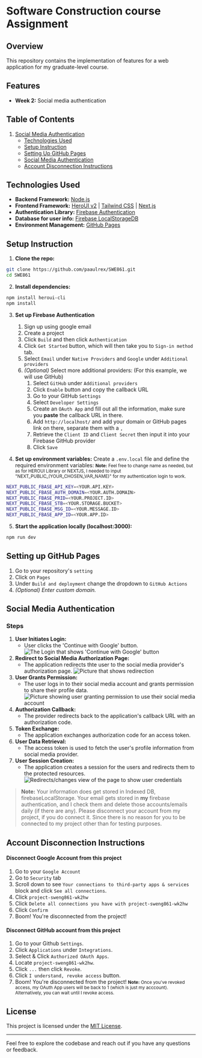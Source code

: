 # Software Construction course Assignment

## Overview

This repository contains the implementation of features for a web application for my graduate-level course.

## Features
<!-- - **Week 1:** Cloud Image Upload -->
- **Week 2:** Social media authentication

## Table of Contents
<!-- 1. [Cloud Image Upload](#cloud-image-upload) -->
1. [Social Media Authentication](#social-media-authentication)
    - [Technologies Used](#technologies-used)
    - [Setup Instruction](#setup-instruction)
    - [Setting Up GitHub Pages](#setting-up-github-pages)
    - [Social Media Authentication](#social-media-authentication)
    - [Account Disconnection Instructions](#account-disconnection-instructions)


## Technologies Used
- **Backend Framework:** [Node.js](https://nodejs.org)
- **Frontend Framework:** [HeroUI v2](https://heroui.com) | [Tailwind CSS](https://tailwindcss.com/) | [Next.js](https://nextjs.org/docs/getting-started)
- **Authentication Library:** [Firebase Authentication](https://firebase.google.com/)
- **Database for user info:** [Firebase LocalStorageDB](https://firebase.google.com/)
- **Environment Management:** [GitHub Pages](https://github.com)

## Setup Instruction
1. **Clone the repo:**
  ```bash
  git clone https://github.com/paaulrex/SWE861.git
  cd SWE861
  ```
2. **Install dependencies:**
  ```bash
  npm install heroui-cli
  npm install
  ```
3. **Set up Firebase Authentication**
    1. Sign up using google email
    2. Create a project
    3. Click `Build` and then click `Authentication`
    4. Click `Get Started` button, which will then take you to `Sign-in method` tab.
    5. Select `Email` under `Native Providers` and `Google` under `Additional providers`
    6. *(Optional)* Select more additional providers: (For this example, we will use GitHub)
        1. Select `GitHub` under `Additional providers`
        2. Click `Enable` button and copy the callback URL
        3. Go to your GitHub `Settings`
        4. Select `Developer Settings`
        5. Create an `OAuth App` and fill out all the information, make sure you **paste** the callback URL in there.
        6. Add `http://localhost/` and add your domain or GitHub pages link on there, separate them with a `,`
        7. Retrieve the `Client ID` and `Client Secret` then input it into your Firebase GitHub provider
        8. Click `Save`

4. **Set up environment variables:**
  Create a `.env.local` file and define the required environment variables:
  <small>**Note:** Feel free to change name as needed, but as for HEROUI Library or NEXTJS, I needed to input "NEXT_PUBLIC_(YOUR_CHOSEN_VAR_NAME)" for my authentication login to work.</small>
  ```bash
  NEXT_PUBLIC_FBASE_API_KEY=<YOUR.API.KEY>
  NEXT_PUBLIC_FBASE_AUTH_DOMAIN=<YOUR.AUTH.DOMAIN>
  NEXT_PUBLIC_FBASE_PRID=<YOUR.PROJECT.ID>
  NEXT_PUBLIC_FBASE_STB=<YOUR.STORAGE.BUCKET>
  NEXT_PUBLIC_FBASE_MSG_ID=<YOUR.MESSAGE.ID>
  NEXT_PUBLIC_FBASE_APP_ID=<YOUR.APP.ID>
  ```
5. **Start the application locally (localhost:3000):**
  ```bash
  npm run dev
  ```

## Setting up GitHub Pages
1. Go to your repository's `setting`
2. Click on `Pages`
3. Under `Build and deployment` change the dropdown to `GitHub Actions`
4. *(Optional) Enter custom domain.*

## Social Media Authentication
### Steps
1. **User Initiates Login:**
    - User clicks the 'Continue with Google' button.
![The Login that shows 'Continue with Google' button](/readme%20pics/3.png)
2. **Redirect to Social Media Authorization Page:**
    - The application redirects thte user to the social media provider's authorization page.
![Picture that shows redirection](/readme%20pics/1.png)
3. **User Grants Permission:**
    - The user logs in to their social media account and grants permission to share their profile data.
![Picture showing user granting permission to use their social media account](/readme%20pics/2.png)
4. **Authorization Callback:**
    - The provider redirects back to the application's callback URL with an authorization code.
5. **Token Exchange:**
    - The application exchanges authorization code for an access token.
6. **User Data Retrieval:**
    - The access token is used to fetch the user's profile information from social media provider.
7. **User Session Creation:**
    - The application creates a session for the users and redirects them to the protected resources.
![Redirects/changes view of the page to show user credentials](/readme%20pics/4.png)

>**Note:** Your information does get stored in Indexed DB, firebaseLocalStorage. Your email gets stored in **my** firebase authentication, and I check them and delete those accounts/emails daily (if there are any). Please disconnect your account from my project, if you do connect it. Since there is no reason for you to be connected to my project other than for testing purposes.


## Account Disconnection Instructions
#### Disconnect Google Account from this project
1. Go to your `Google Account`
2. Go to `Security` tab
3. Scroll down to see `Your connections to third-party apps & services` block and click `See all connections`.
4. Click `project-sweng861-wk2hw`
5. Click `Delete all connections you have with project-sweng861-wk2hw`
6. Click `Confirm`
7. Boom! You're disconnected from the project!

#### Disconnect GitHub account from this project
1. Go to your Github `Settings`.
2. Click `Applications` under `Integrations`.
3. Select & Click `Authorized OAuth Apps`.
4. Locate `project-sweng861-wk2hw`.
5. Click `...` then click `Revoke`.
6. Click `I understand, revoke access` button.
7. Boom! You're disconnected from the project!
<small>**Note:** Once you've revoked access, my OAuth App users will be back to 1 (which is just my acccount).
Alternatively, you can wait until I revoke access.</small>

## License
This project is licensed under the [MIT License](LICENSE).

***

Feel free to explore the codebase and reach out if you have any questions or feedback.